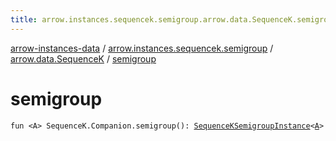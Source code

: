 ```yaml
---
title: arrow.instances.sequencek.semigroup.arrow.data.SequenceK.semigroup - arrow-instances-data
---
```


[arrow-instances-data](../../index.html) / [arrow.instances.sequencek.semigroup](../index.html) / [arrow.data.SequenceK](index.html) / [semigroup](./semigroup.html)

# semigroup

`fun <A> SequenceK.Companion.semigroup(): `[`SequenceKSemigroupInstance`](../../arrow.instances/-sequence-k-semigroup-instance/index.html)`<`[`A`](semigroup.html#A)`>`